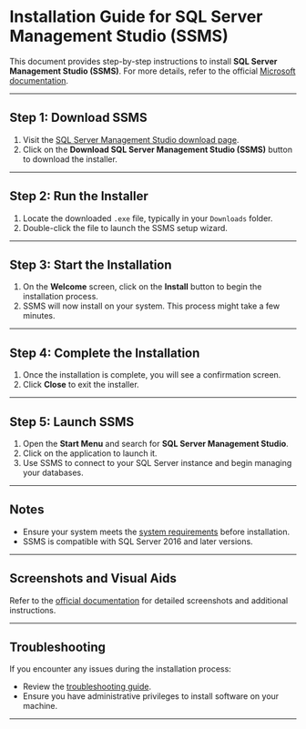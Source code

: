 # Installation Guide for SQL Server Management Studio (SSMS)

This document provides step-by-step instructions to install **SQL Server Management Studio (SSMS)**. For more details, refer to the official [Microsoft documentation](https://learn.microsoft.com/en-us/sql/ssms/download-sql-server-management-studio-ssms?view=sql-server-ver16).

---

## Step 1: Download SSMS

1. Visit the [SQL Server Management Studio download page](https://learn.microsoft.com/en-us/sql/ssms/download-sql-server-management-studio-ssms?view=sql-server-ver16).
2. Click on the **Download SQL Server Management Studio (SSMS)** button to download the installer.

---

## Step 2: Run the Installer

1. Locate the downloaded `.exe` file, typically in your `Downloads` folder.
2. Double-click the file to launch the SSMS setup wizard.

---

## Step 3: Start the Installation

1. On the **Welcome** screen, click on the **Install** button to begin the installation process.
2. SSMS will now install on your system. This process might take a few minutes.

---

## Step 4: Complete the Installation

1. Once the installation is complete, you will see a confirmation screen.
2. Click **Close** to exit the installer.

---

## Step 5: Launch SSMS

1. Open the **Start Menu** and search for **SQL Server Management Studio**.
2. Click on the application to launch it.
3. Use SSMS to connect to your SQL Server instance and begin managing your databases.

---

## Notes

- Ensure your system meets the [system requirements](https://learn.microsoft.com/en-us/sql/ssms/release-notes-ssms?view=sql-server-ver16#system-requirements) before installation.
- SSMS is compatible with SQL Server 2016 and later versions.

---

## Screenshots and Visual Aids

Refer to the [official documentation](https://learn.microsoft.com/en-us/sql/ssms/download-sql-server-management-studio-ssms?view=sql-server-ver16) for detailed screenshots and additional instructions.

---

## Troubleshooting

If you encounter any issues during the installation process:
- Review the [troubleshooting guide](https://learn.microsoft.com/en-us/sql/ssms/troubleshooting?view=sql-server-ver16).
- Ensure you have administrative privileges to install software on your machine.

---


